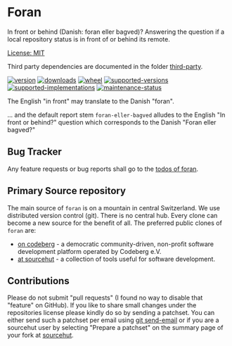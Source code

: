 # Foran

In front or behind (Danish: foran eller bagved)? Answering the question if a local repository status is in front of or behind its remote.

[License: MIT](https://git.sr.ht/~sthagen/foran/tree/default/item/LICENSE)

Third party dependencies are documented in the folder [third-party](third-party/README.md).

[![version](https://img.shields.io/pypi/v/foran.svg?style=flat)](https://pypi.python.org/pypi/foran/)
[![downloads](https://pepy.tech/badge/foran/month)](https://pepy.tech/project/foran)
[![wheel](https://img.shields.io/pypi/wheel/foran.svg?style=flat)](https://pypi.python.org/pypi/foran/)
[![supported-versions](https://img.shields.io/pypi/pyversions/foran.svg?style=flat)](https://pypi.python.org/pypi/foran/)
[![supported-implementations](https://img.shields.io/pypi/implementation/foran.svg?style=flat)](https://pypi.python.org/pypi/foran/)
[![maintenance-status](https://img.shields.io/github/commit-activity/y/sthagen/foran.svg?style=flat)](https://git.sr.ht/~sthagen/foran/log)

The English "in front" may translate to the Danish "foran".

... and the default report stem `foran-eller-bagved` alludes to the English "In front or behind?" question which corresponds to the Danish "Foran eller bagved?"

## Bug Tracker

Any feature requests or bug reports shall go to the [todos of foran](https://todo.sr.ht/~sthagen/foran).

## Primary Source repository

The main source of `foran` is on a mountain in central Switzerland.
We use distributed version control (git).
There is no central hub.
Every clone can become a new source for the benefit of all.
The preferred public clones of `foran` are:

* [on codeberg](https://codeberg.org/sthagen/foran) - a democratic community-driven, non-profit software development platform operated by Codeberg e.V.
* [at sourcehut](https://git.sr.ht/~sthagen/foran) - a collection of tools useful for software development.

## Contributions

Please do not submit "pull requests" (I found no way to disable that "feature" on GitHub).
If you like to share small changes under the repositories license please kindly do so by sending a patchset.
You can either send such a patchset per email using [git send-email](https://git-send-email.io) or 
if you are a sourcehut user by selecting "Prepare a patchset" on the summary page of your fork at [sourcehut](https://git.sr.ht/).
